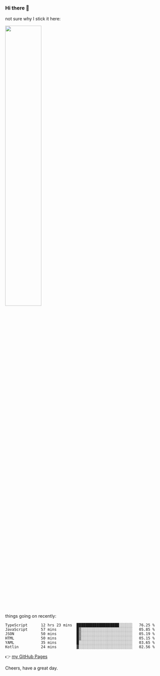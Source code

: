 ### Hi there 👋

not sure why I stick it here:

[<img width="48%" src="https://github-readme-stats.vercel.app/api?username=ykzhukian&show_icons=true&theme=dracula">](https://github.com/anuraghazra/github-readme-stats)


things going on recently:

<!--START_SECTION:waka-->

```text
TypeScript      12 hrs 23 mins  ███████████████████░░░░░░   76.25 %
JavaScript      57 mins         █▒░░░░░░░░░░░░░░░░░░░░░░░   05.85 %
JSON            50 mins         █▒░░░░░░░░░░░░░░░░░░░░░░░   05.19 %
HTML            50 mins         █▒░░░░░░░░░░░░░░░░░░░░░░░   05.15 %
YAML            35 mins         █░░░░░░░░░░░░░░░░░░░░░░░░   03.65 %
Kotlin          24 mins         ▓░░░░░░░░░░░░░░░░░░░░░░░░   02.56 %
```

<!--END_SECTION:waka-->

👉 [my GitHub Pages](https://ykzhukian.github.io)

Cheers, have a great day.

